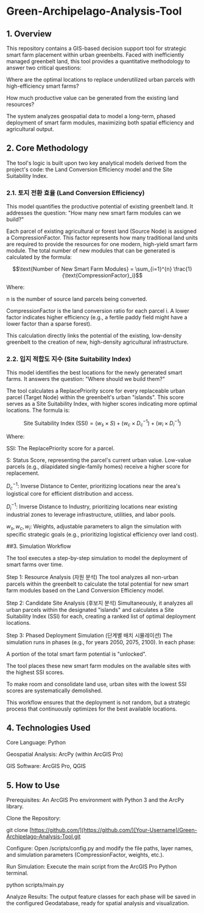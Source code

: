# Green-Archipelago-Analysis-Tool

## 1. Overview

This repository contains a GIS-based decision support tool for strategic smart farm placement within urban greenbelts. Faced with inefficiently managed greenbelt land, this tool provides a quantitative methodology to answer two critical questions:

Where are the optimal locations to replace underutilized urban parcels with high-efficiency smart farms?

How much productive value can be generated from the existing land resources?

The system analyzes geospatial data to model a long-term, phased deployment of smart farm modules, maximizing both spatial efficiency and agricultural output.

## 2. Core Methodology

The tool's logic is built upon two key analytical models derived from the project's code: the Land Conversion Efficiency model and the Site Suitability Index.

### 2.1. 토지 전환 효율 (Land Conversion Efficiency)

This model quantifies the productive potential of existing greenbelt land. It addresses the question: "How many new smart farm modules can we build?"

Each parcel of existing agricultural or forest land (Source Node) is assigned a CompressionFactor. This factor represents how many traditional land units are required to provide the resources for one modern, high-yield smart farm module. The total number of new modules that can be generated is calculated by the formula:

$$\text{Number of New Smart Farm Modules} = \sum_{i=1}^{n} \frac{1}{\text{CompressionFactor}_i}$$

Where:

n is the number of source land parcels being converted.

CompressionFactor is the land conversion ratio for each parcel i. A lower factor indicates higher efficiency (e.g., a fertile paddy field might have a lower factor than a sparse forest).

This calculation directly links the potential of the existing, low-density greenbelt to the creation of new, high-density agricultural infrastructure.

### 2.2. 입지 적합도 지수 (Site Suitability Index)

This model identifies the best locations for the newly generated smart farms. It answers the question: "Where should we build them?"

The tool calculates a ReplacePriority score for every replaceable urban parcel (Target Node) within the greenbelt's urban "islands". This score serves as a Site Suitability Index, with higher scores indicating more optimal locations. The formula is:

$$\text{Site Suitability Index (SSI)} = (w_s \times S) + (w_c \times D_c^{-1}) + (w_i \times D_i^{-1})$$

Where:

SSI: The ReplacePriority score for a parcel.

S: Status Score, representing the parcel's current urban value. Low-value parcels (e.g., dilapidated single-family homes) receive a higher score for replacement.

$D_c^{-1}$: Inverse Distance to Center, prioritizing locations near the area's logistical core for efficient distribution and access.

$D_i^{-1}$: Inverse Distance to Industry, prioritizing locations near existing industrial zones to leverage infrastructure, utilities, and labor pools.

$w_s, w_c, w_i$: Weights, adjustable parameters to align the simulation with specific strategic goals (e.g., prioritizing logistical efficiency over land cost).

##3. Simulation Workflow

The tool executes a step-by-step simulation to model the deployment of smart farms over time.

Step 1: Resource Analysis (자원 분석)
The tool analyzes all non-urban parcels within the greenbelt to calculate the total potential for new smart farm modules based on the Land Conversion Efficiency model.

Step 2: Candidate Site Analysis (후보지 분석)
Simultaneously, it analyzes all urban parcels within the designated "islands" and calculates a Site Suitability Index (SSI) for each, creating a ranked list of optimal deployment locations.

Step 3: Phased Deployment Simulation (단계별 배치 시뮬레이션)
The simulation runs in phases (e.g., for years 2050, 2075, 2100). In each phase:

A portion of the total smart farm potential is "unlocked".

The tool places these new smart farm modules on the available sites with the highest SSI scores.

To make room and consolidate land use, urban sites with the lowest SSI scores are systematically demolished.

This workflow ensures that the deployment is not random, but a strategic process that continuously optimizes for the best available locations.

## 4. Technologies Used

Core Language: Python

Geospatial Analysis: ArcPy (within ArcGIS Pro)

GIS Software: ArcGIS Pro, QGIS

## 5. How to Use

Prerequisites: An ArcGIS Pro environment with Python 3 and the ArcPy library.

Clone the Repository:

git clone [https://github.com/](https://github.com/)[Your-Username]/Green-Archipelago-Analysis-Tool.git


Configure: Open /scripts/config.py and modify the file paths, layer names, and simulation parameters (CompressionFactor, weights, etc.).

Run Simulation: Execute the main script from the ArcGIS Pro Python terminal.

python scripts/main.py


Analyze Results: The output feature classes for each phase will be saved in the configured Geodatabase, ready for spatial analysis and visualization.
